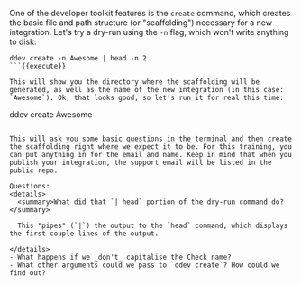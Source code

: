 One of the developer toolkit features is the `create` command, which creates the basic file and path structure (or "scaffolding") necessary for a new integration. Let's try a dry-run using the `-n` flag, which won't write anything to disk:
```
ddev create -n Awesome | head -n 2
```{{execute}}

This will show you the directory where the scaffolding will be generated, as well as the name of the new integration (in this case: `Awesome`). Ok, that looks good, so let's run it for real this time:
```
ddev create Awesome
```{{execute}}

This will ask you some basic questions in the terminal and then create the scaffolding right where we expect it to be. For this training, you can put anything in for the email and name. Keep in mind that when you publish your integration, the support email will be listed in the public repo.

Questions:
<details>
  <summary>What did that `| head` portion of the dry-run command do?</summary>
  
  This "pipes" (`|`) the output to the `head` command, which displays the first couple lines of the output.
  
</details>
- What happens if we _don't_ capitalise the Check name?
- What other arguments could we pass to `ddev create`? How could we find out?
